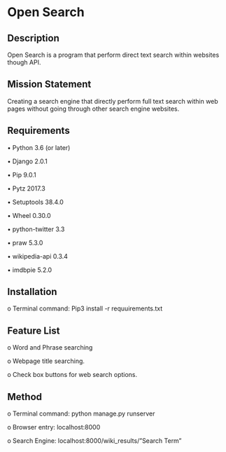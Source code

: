 # Open Search

## Description 

Open Search is a program that perform direct text search within websites though API. 


## Mission Statement

Creating a search engine that directly perform full text search within web pages without going through other search engine websites.

## Requirements

•    Python 3.6 (or later) 

•    Django 2.0.1

•    Pip 9.0.1

•    Pytz 2017.3

•    Setuptools 38.4.0

•    Wheel 0.30.0

•    python-twitter 3.3

•    praw 5.3.0

•    wikipedia-api 0.3.4

•    imdbpie 5.2.0


## Installation 

o    Terminal command: Pip3 install -r requuirements.txt 

## Feature List 

o    Word and Phrase searching

o    Webpage title searching. 

o    Check box buttons for web search options.


## Method

o    Terminal command: python manage.py runserver

o    Browser entry: localhost:8000

o    Search Engine: localhost:8000/wiki_results/”Search Term”
